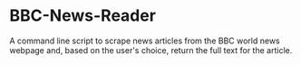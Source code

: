 # BBC-News-Reader
A command line script to scrape news articles from the BBC world news webpage and, based on the user's choice, return the full text for the article.
